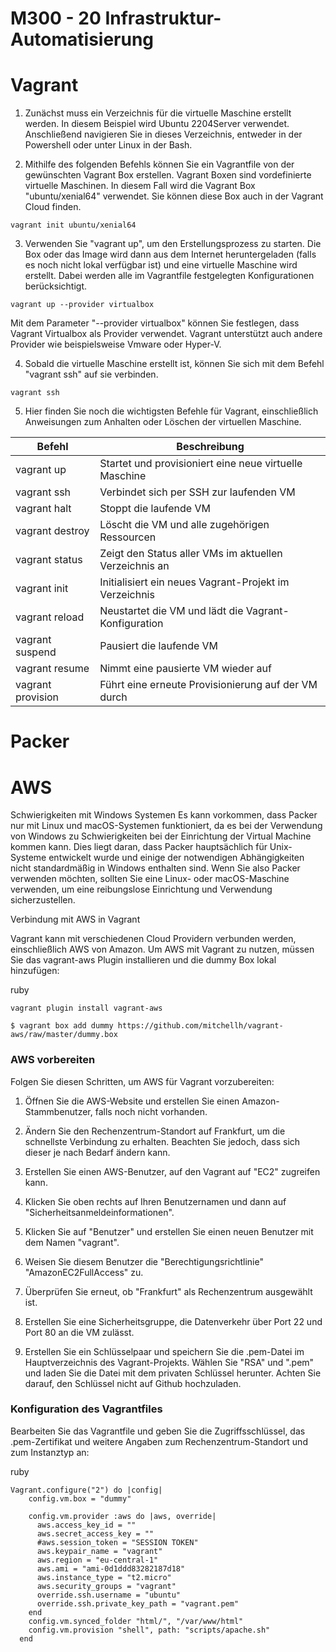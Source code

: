 M300 - 20 Infrastruktur-Automatisierung
===

Vagrant
===
1. Zunächst muss ein Verzeichnis für die virtuelle Maschine erstellt werden. In diesem Beispiel wird Ubuntu 2204Server verwendet. Anschließend navigieren Sie in dieses Verzeichnis, entweder in der Powershell oder unter Linux in der Bash.

2. Mithilfe des folgenden Befehls können Sie ein Vagrantfile von der gewünschten Vagrant Box erstellen. Vagrant Boxen sind vordefinierte virtuelle Maschinen. In diesem Fall wird die Vagrant Box "ubuntu/xenial64" verwendet. Sie können diese Box auch in der Vagrant Cloud finden.
```
vagrant init ubuntu/xenial64
```
3. Verwenden Sie "vagrant up", um den Erstellungsprozess zu starten. Die Box oder das Image wird dann aus dem Internet heruntergeladen (falls es noch nicht lokal verfügbar ist) und eine virtuelle Maschine wird erstellt. Dabei werden alle im Vagrantfile festgelegten Konfigurationen berücksichtigt.
```
vagrant up --provider virtualbox
```
Mit dem Parameter "--provider virtualbox" können Sie festlegen, dass Vagrant Virtualbox als Provider verwendet. Vagrant unterstützt auch andere Provider wie beispielsweise Vmware oder Hyper-V.

4. Sobald die virtuelle Maschine erstellt ist, können Sie sich mit dem Befehl "vagrant ssh" auf sie verbinden.
   
```
vagrant ssh
```

5. Hier finden Sie noch die wichtigsten Befehle für Vagrant, einschließlich Anweisungen zum Anhalten oder Löschen der virtuellen Maschine.


| Befehl | Beschreibung |
| ------ | ------------ |
| vagrant up | Startet und provisioniert eine neue virtuelle Maschine |
| vagrant ssh | Verbindet sich per SSH zur laufenden VM |
| vagrant halt | Stoppt die laufende VM |
| vagrant destroy | Löscht die VM und alle zugehörigen Ressourcen |
| vagrant status | Zeigt den Status aller VMs im aktuellen Verzeichnis an |
| vagrant init | Initialisiert ein neues Vagrant-Projekt im Verzeichnis |
| vagrant reload | Neustartet die VM und lädt die Vagrant-Konfiguration |
| vagrant suspend | Pausiert die laufende VM |
| vagrant resume | Nimmt eine pausierte VM wieder auf |
| vagrant provision | Führt eine erneute Provisionierung auf der VM durch |


Packer
===

AWS
===
Schwierigkeiten mit Windows Systemen
Es kann vorkommen, dass Packer nur mit Linux und macOS-Systemen funktioniert, da es bei der Verwendung von Windows zu Schwierigkeiten bei der Einrichtung der Virtual Machine kommen kann. Dies liegt daran, dass Packer hauptsächlich für Unix-Systeme entwickelt wurde und einige der notwendigen Abhängigkeiten nicht standardmäßig in Windows enthalten sind. Wenn Sie also Packer verwenden möchten, sollten Sie eine Linux- oder macOS-Maschine verwenden, um eine reibungslose Einrichtung und Verwendung sicherzustellen.

Verbindung mit AWS in Vagrant

Vagrant kann mit verschiedenen Cloud Providern verbunden werden, einschließlich AWS von Amazon. Um AWS mit Vagrant zu nutzen, müssen Sie das vagrant-aws Plugin installieren und die dummy Box lokal hinzufügen:

ruby
```
vagrant plugin install vagrant-aws
```

```
$ vagrant box add dummy https://github.com/mitchellh/vagrant-aws/raw/master/dummy.box
```
### **AWS vorbereiten**

Folgen Sie diesen Schritten, um AWS für Vagrant vorzubereiten:

1. Öffnen Sie die AWS-Website und erstellen Sie einen Amazon-Stammbenutzer, falls noch nicht vorhanden.

    
2. Ändern Sie den Rechenzentrum-Standort auf Frankfurt, um die schnellste Verbindung zu erhalten. Beachten Sie jedoch, dass sich dieser je nach Bedarf ändern kann.


3. Erstellen Sie einen AWS-Benutzer, auf den Vagrant auf "EC2" zugreifen kann.

4. Klicken Sie oben rechts auf Ihren Benutzernamen und dann auf "Sicherheitsanmeldeinformationen".

5. Klicken Sie auf "Benutzer" und erstellen Sie einen neuen Benutzer mit dem Namen "vagrant".

6. Weisen Sie diesem Benutzer die "Berechtigungsrichtlinie" "AmazonEC2FullAccess" zu.
    
7. Überprüfen Sie erneut, ob "Frankfurt" als Rechenzentrum ausgewählt ist.
        
8. Erstellen Sie eine Sicherheitsgruppe, die Datenverkehr über Port 22 und Port 80 an die VM zulässt.
        
9.  Erstellen Sie ein Schlüsselpaar und speichern Sie die .pem-Datei im Hauptverzeichnis des Vagrant-Projekts.
Wählen Sie "RSA" und ".pem" und laden Sie die Datei mit dem privaten Schlüssel herunter.
Achten Sie darauf, den Schlüssel nicht auf Github hochzuladen.

### **Konfiguration des Vagrantfiles**

Bearbeiten Sie das Vagrantfile und geben Sie die Zugriffsschlüssel, das .pem-Zertifikat und weitere Angaben zum Rechenzentrum-Standort und zum Instanztyp an:

ruby

```
Vagrant.configure("2") do |config|
    config.vm.box = "dummy"
  
    config.vm.provider :aws do |aws, override|
      aws.access_key_id = ""
      aws.secret_access_key = ""
      #aws.session_token = "SESSION TOKEN"
      aws.keypair_name = "vagrant"
      aws.region = "eu-central-1"
      aws.ami = "ami-0d1ddd83282187d18"
      aws.instance_type = "t2.micro"
      aws.security_groups = "vagrant"
      override.ssh.username = "ubuntu"
      override.ssh.private_key_path = "vagrant.pem"
    end
    config.vm.synced_folder "html/", "/var/www/html"
    config.vm.provision "shell", path: "scripts/apache.sh"
  end
```